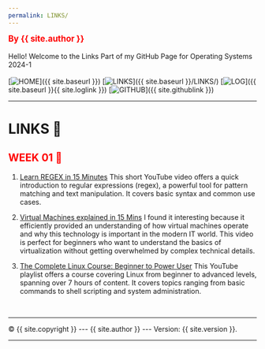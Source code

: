 ```yaml
---
permalink: LINKS/
---
```

<span style="color:red; font-weight:bold; font-size:larger;">By {{ site.author }}</span>
<br><br>
Hello! Welcome to the Links Part of my GitHub Page for Operating Systems 2024-1
<br><br>
[![HOME](https://img.shields.io/badge/-HOME-FADADD?style=flat&logoColor=black&colorA=FFFFFF)]({{ site.baseurl }})
[![LINKS](https://img.shields.io/badge/-LINKS-B2D8D8?style=flat&logoColor=black&colorA=FFFFFF)]({{ site.baseurl }}/LINKS/)
[![LOG](https://img.shields.io/badge/-LOG-D1C4E9?style=flat&logoColor=black&colorA=FFFFFF)]({{ site.baseurl }}{{ site.loglink }})
[![GITHUB](https://img.shields.io/badge/GitHub-F7CB9F?style=flat&logo=github&logoColor=black&colorA=FFFFFF)]({{ site.githublink }})
<br>
<hr>

# LINKS 🔗
<h2 style="color:red">WEEK 01 🚩</h2>

1. [Learn REGEX in 15 Minutes](https://youtu.be/bgBWp9EIlMM?si=q7scIbgPzmm0-tai)
This short YouTube video offers a quick introduction to regular expressions (regex), a powerful tool for pattern matching and text manipulation. It covers basic syntax and common use cases.

2. [Virtual Machines explained in 15 Mins](https://youtu.be/mQP0wqNT_DI?si=OMeU8yhdYTQdfnUp)
I found it interesting because it efficiently provided an understanding of how virtual machines operate and why this technology is important in the modern IT world. This video is perfect for beginners who want to understand the basics of virtualization without getting overwhelmed by complex technical details. 

3. [The Complete Linux Course: Beginner to Power User](https://youtu.be/wBp0Rb-ZJak?si=v1XGOpE1bsiMOtbr)
This YouTube playlist offers a course covering Linux from beginner to advanced levels, spanning over 7 hours of content. It covers topics ranging from basic commands to shell scripting and system administration.

<br>
<hr>

&copy; {{ site.copyright }} --- {{ site.author }} --- Version: {{ site.version }}.
<hr>
<br>
